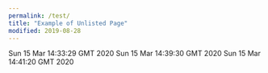 ```yaml
---
permalink: /test/
title: "Example of Unlisted Page"
modified: 2019-08-28
---
```



Sun 15 Mar 14:33:29 GMT 2020
Sun 15 Mar 14:39:30 GMT 2020
Sun 15 Mar 14:41:20 GMT 2020
